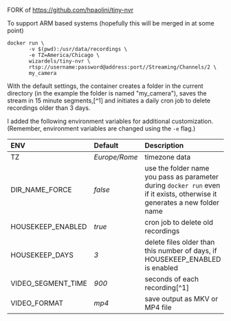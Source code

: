 FORK of https://github.com/hpaolini/tiny-nvr

To support ARM based systems (hopefully this will be merged in at some point)

```
docker run \
       -v $(pwd):/usr/data/recordings \
       -e TZ=America/Chicago \
       wizardels/tiny-nvr \
       rtsp://username:password@address:port//Streaming/Channels/2 \
       my_camera
```

With the default settings, the container creates a folder in the current directory (in the example the folder is named "my\_camera"), saves the stream in 15 minute segments,[^1] and initiates a daily cron job to delete recordings older than 3 days.

I added the following environment variables for additional customization. (Remember, environment variables are changed using the `-e` flag.)


| ENV                | Default       | Description |
| :----------------- | :----         | :------ |
| TZ                 | _Europe/Rome_ | timezone data |
| DIR_NAME_FORCE     | _false_       | use the folder name you pass as parameter during `docker run` even if it exists, otherwise it generates a new folder name |
| HOUSEKEEP_ENABLED  | _true_        | cron job to delete old recordings |
| HOUSEKEEP_DAYS     | _3_           | delete files older than this number of days, if HOUSEKEEP_ENABLED is enabled|
| VIDEO_SEGMENT_TIME | _900_         | seconds of each recording[^1] |
| VIDEO_FORMAT       | _mp4_           | save output as MKV or MP4 file |
